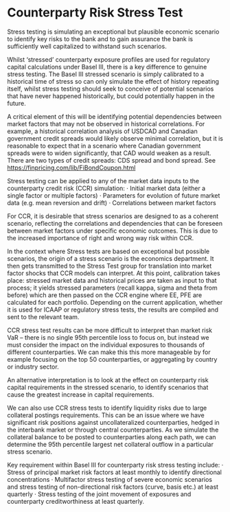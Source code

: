 # Counterparty Risk Stress Test

Stress testing is simulating an exceptional but plausible economic scenario to identify key risks to the bank and to gain assurance the bank is sufficiently well capitalized to withstand such scenarios.

Whilst ‘stressed’ counterparty exposure profiles are used for regulatory capital calculations under Basel III, there is a key difference to genuine stress testing. The Basel III stressed scenario is simply calibrated to a historical time of stress so can only simulate the effect of history repeating itself, whilst stress testing should seek to conceive of potential scenarios that have never happened historically, but could potentially happen in the future. 

A critical element of this will be identifying potential dependencies between market factors that may not be observed in historical correlations. For example, a historical correlation analysis of USDCAD and Canadian government credit spreads would likely observe minimal correlation, but it is reasonable to expect that in a scenario where Canadian government spreads were to widen significantly, that CAD would weaken as a result. There are two types of credit spreads: CDS spread and bond spread. See https://finpricing.com/lib/FiBondCoupon.html

Stress testing can be applied to any of the market data inputs to the counterparty credit risk (CCR) simulation:
·         Initial market data (either a single factor or multiple factors)
·         Parameters for evolution of future market data (e.g. mean reversion and drift)
·         Correlations between market factors

For CCR, it is desirable that stress scenarios are designed to as a coherent scenario, reflecting the correlations and dependencies that can be foreseen between market factors under specific economic outcomes. This is due to the increased importance of right and wrong way risk within CCR.

In the context where Stress tests are based on exceptional but possible scenarios, the origin of a stress scenario is the economics department. It then gets transmitted to the Stress Test group for translation into market factor shocks that CCR models can interpret. At this point, calibration takes place: stressed market data and historical prices are taken as input to that process; it yields stressed parameters (recall kappa, sigma and theta from before) which are then passed on the CCR engine where EE, PFE are calculated for each portfolio. Depending on the current application, whether it is used for ICAAP or regulatory stress tests, the results are compiled and sent to the relevant team.

CCR stress test results can be more difficult to interpret than market risk VaR – there is no single 95th percentile loss to focus on, but instead we must consider the impact on the individual exposures to thousands of different counterparties. We can make this this more manageable by for example focusing on the top 50 counterparties, or aggregating by country or industry sector.

An alternative interpretation is to look at the effect on counterparty risk capital requirements in the stressed scenario, to identify scenarios that cause the greatest increase in capital requirements.

We can also use CCR stress tests to identify liquidity risks due to large collateral postings requirements. This can be an issue where we have significant risk positions against uncollateralized counterparties, hedged in the interbank market or through central counterparties. As we simulate the collateral balance to be posted to counterparties along each path, we can determine the 95th percentile largest net collateral outflow in a particular stress scenario.

Key requirement within Basel III for counterparty risk stress testing include:
·         Stress of principal market risk factors at least monthly to identify directional concentrations
·         Multifactor stress testing of severe economic scenarios and stress testing of non-directional risk factors (curve, basis etc.) at least quarterly
·         Stress testing of the joint movement of exposures and counterparty creditworthiness at least quarterly.

